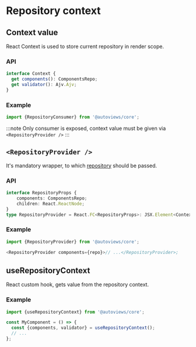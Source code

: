 # Repository context

## Context value

React Context is used to store current repository in render scope.

### API

```ts
interface Context {
  get components(): ComponentsRepo;
  get validator(): Ajv.Ajv;
}
```

### Example

```js
import {RepositoryConsumer} from '@autoviews/core';
```

:::note
Only consumer is exposed, context value must be given via `<RepositoryProvider />`
:::

## `<RepositoryProvider />`

It's mandatory wrapper, to which [repository](./components-repo.md) should be passed.

### API

```ts
interface RepositoryProps {
    components: ComponentsRepo;
    children: React.ReactNode;
}
type RepositoryProvider = React.FC<RepositoryProps>: JSX.Element<Context>
```

### Example

```js
import {RepositoryProvider} from '@autoviews/core';

<RepositoryProvider components={repo}>// ...</RepositoryProvider>;
```

## useRepositoryContext

React custom hook, gets value from the repository context.

### Example

```js
import {useRepositoryContext} from '@autoviews/core';

const MyComponent = () => {
  const {components, validator} = useRepositoryContext();
  // ...
};
```
